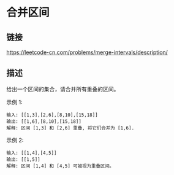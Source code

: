 # 合并区间

## 链接
https://leetcode-cn.com/problems/merge-intervals/description/

## 描述
给出一个区间的集合，请合并所有重叠的区间。

示例 1:
```text
输入: [[1,3],[2,6],[8,10],[15,18]]
输出: [[1,6],[8,10],[15,18]]
解释: 区间 [1,3] 和 [2,6] 重叠, 将它们合并为 [1,6].
```

示例 2:
```text
输入: [[1,4],[4,5]]
输出: [[1,5]]
解释: 区间 [1,4] 和 [4,5] 可被视为重叠区间。
``` 